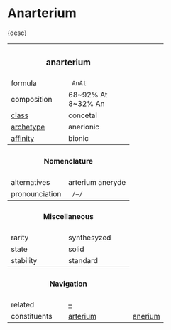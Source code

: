 # Anarterium

{desc}


<table>
  <tr>
    <th colspan="2"> <h3> anarterium </h3> </th>
  </tr>
  <tr>
    <td> formula </td>
    <td> <code> AnAt </code> </td>
  </tr>
  <tr>
    <td> composition </td>
    <td> 68~92% At <br> 8~32% An </td>
  </tr>
  <tr>
    <td> <a href="–"> class </a> </td>
    <td> concetal </td> 
  </tr>
  <tr>
    <td> <a href="–"> archetype </a> </td>
    <td> anerionic </td>
  </tr>
  <tr>
    <td> <a href="–"> affinity </a> </td>
    <td> bionic </td> 
  </tr>
  <tr>
    <th colspan="2"> <h4> Nomenclature </h4> </th>
  </tr>
  <tr>
    <td> alternatives </td>
    <td> arterium aneryde </td>
  </tr>
  <tr>
    <td> pronounciation </td>
    <td> <code> /–/ </code> </td> 
  </tr>
  <tr>
    <th colspan="2"> <h4> Miscellaneous </h4> </th>
  </tr>
  <tr>
    <td> rarity </td>
    <td> synthesyzed </td>
  </tr>
  <tr>
    <td> state </td>
    <td> solid </td>
  </tr>
  <tr>
    <td> stability </td>
    <td> standard </td>
  </tr>
  <tr>
    <th colspan="2"> <h4> Navigation </h4> </th>
  </tr>
  <tr>
    <td> related </td>
    <td> <a href="–"> – </a> </td>
  </tr>
  <tr>
    <td> constituents </td>
    <td> <a href="elements/arterium.md"> arterium </a> </td>
    <td> <a href="elements/anerium.md"> anerium </a> </td>
  </tr>
</table>

